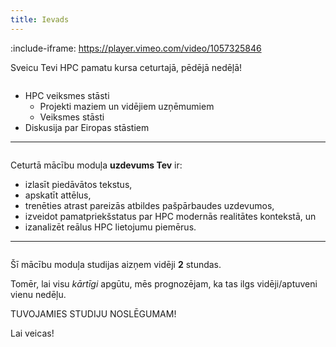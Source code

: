 ```yaml
---
title: Ievads
---
```


:include-iframe: https://player.vimeo.com/video/1057325846

Sveicu Tevi HPC pamatu kursa ceturtajā, pēdējā nedēļā!  

```attention-note {label: "Ceturtās nedēļas tēmas"}
```
- HPC veiksmes stāsti  
  - Projekti maziem un vidējiem uzņēmumiem
  - Veiksmes stāsti  
- Diskusija par Eiropas stāstiem

---

```attention-note {label: "Tavs uzdevums"}
```
Ceturtā mācību moduļa **uzdevums Tev** ir:
- izlasīt piedāvātos tekstus,
- apskatīt attēlus,
- trenēties atrast pareizās atbildes pašpārbaudes uzdevumos,
- izveidot pamatpriekšstatus par HPC modernās realitātes kontekstā, un
- izanalizēt reālus HPC lietojumu piemērus.

---

```attention-note {label: "Studijas prasa Tavu laiku"}
```
Šī mācību moduļa studijas aizņem vidēji **2** stundas.
<!--
[4. MĀCĪBU MODUĻA STUDIJAS SĀKAS ŠEIT!](https://hpc-pamati-saturs.learning.lv/preview/4-modulis/1_1)
-->
Tomēr, lai visu *kārtīgi* apgūtu, mēs prognozējam, ka tas ilgs vidēji/aptuveni vienu nedēļu.

TUVOJAMIES STUDIJU NOSLĒGUMAM!

Lai veicas!
